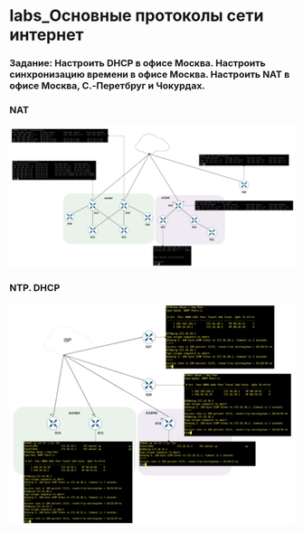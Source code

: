 # labs_Основные протоколы сети интернет

###  Задание: Настроить DHCP в офисе Москва. Настроить синхронизацию времени в офисе Москва. Настроить NAT в офисе Москва, C.-Перетбруг и Чокурдах.


### NAT
![](https://github.com/gerasev1992/otus_NEP_24-25/blob/main/labs/Protocols_Default/2025-04-17_16-40-19.png)



### NTP. DHCP
![](https://github.com/gerasev1992/otus_NEP_24-25/blob/main/labs/DMVPN/2025-04-13_22-15-10.png)



